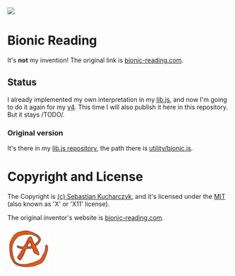 <img src="https://kekse.biz/github.php?draw&override=github:bionic" />

# Bionic Reading
It's **not** my invention! The original link is [bionic-reading.com](https://bionic-reading.com/).

## Status
I already implemented my own interpretation in my [lib.js](https://github.com/kekse1/lib.js/),
and now I'm going to do it again for my [v4](https://github.com/kekse1/v4/). This time I will
also publish it here in this repository. But it stays /TODO/.

### Original version
It's there in my [lib.js repository](https://github.com/kekse1/lib.js/), the path there is
[utility/bionic.js](https://github.com/kekse1/lib.js/blob/git/lib.js/utility/bionic.js).

# Copyright and License
The Copyright is [(c) Sebastian Kucharczyk](./COPYRIGHT.txt),
and it's licensed under the [MIT](./LICENSE.txt) (also known as 'X' or 'X11' license).

The original inventor's website is [bionic-reading.com](https://bionic-reading.com/).

<a href="https://kekse.biz/">
<img src="favicon.png" alt="Favicon" />
</a>

